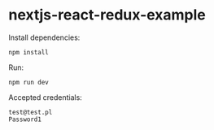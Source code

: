 # nextjs-react-redux-example
Install dependencies:
```
npm install
```

Run:
```
npm run dev
```

Accepted credentials:
```
test@test.pl
Password1
```

